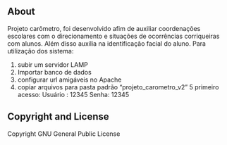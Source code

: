 ## About
Projeto carômetro, foi desenvolvido afim de auxiliar coordenações escolares com o direcionamento e situações de ocorrências corriqueiras com alunos. Além disso auxilia na identificação facial do aluno.
Para utilização dos sistema:
1. subir um servidor LAMP
2. Importar banco de dados
3. configurar url amigáveis no Apache
4. copiar arquivos para pasta padrão “projeto_carometro_v2”
5 primeiro acesso:
	Usuário : 12345
	Senha: 12345
	
## Copyright and License
Copyright GNU General Public License


